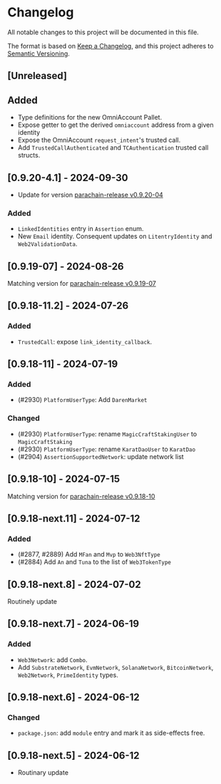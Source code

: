 # Changelog

All notable changes to this project will be documented in this file.

The format is based on [Keep a Changelog](https://keepachangelog.com/en/1.0.0/),
and this project adheres to [Semantic Versioning](https://semver.org/spec/v2.0.0.html).

## [Unreleased]

## Added

-   Type definitions for the new OmniAccount Pallet.
-   Expose getter to get the derived `omniaccount` address from a given identity
-   Expose the OmniAccount `request_intent`'s trusted call.
-   Add `TrustedCallAuthenticated` and `TCAuthentication` trusted call structs.

## [0.9.20-4.1] - 2024-09-30

-   Update for version [parachain-release v0.9.20-04](https://github.com/litentry/litentry-parachain/releases/tag/v0.9.20-04)

### Added

-   `LinkedIdentities` entry in `Assertion` enum.
-   New `Email` identity. Consequent updates on `LitentryIdentity` and `Web2ValidationData`.

## [0.9.19-07] - 2024-08-26

Matching version for [parachain-release v0.9.19-07](https://github.com/litentry/litentry-parachain/releases/tag/v0.9.19-07)

## [0.9.18-11.2] - 2024-07-26

### Added

-   `TrustedCall`: expose `link_identity_callback`.

## [0.9.18-11] - 2024-07-19

### Added

-   (#2930) `PlatformUserType`: Add `DarenMarket`

### Changed

-   (#2930) `PlatformUserType`: rename `MagicCraftStakingUser` to `MagicCraftStaking`
-   (#2930) `PlatformUserType`: rename `KaratDaoUser` to `KaratDao`
-   (#2904) `AssertionSupportedNetwork`: update network list

## [0.9.18-10] - 2024-07-15

Matching version for [parachain-release v0.9.18-10](https://github.com/litentry/litentry-parachain/releases/tag/v0.9.18-10)

## [0.9.18-next.11] - 2024-07-12

### Added

-   (#2877, #2889) Add `MFan` and `Mvp` to `Web3NftType`
-   (#2884) Add `An` and `Tuna` to the list of `Web3TokenType`

## [0.9.18-next.8] - 2024-07-02

Routinely update

## [0.9.18-next.7] - 2024-06-19

### Added

-   `Web3Network`: add `Combo`.
-   Add `SubstrateNetwork`, `EvmNetwork`, `SolanaNetwork`, `BitcoinNetwork`, `Web2Network`, `PrimeIdentity` types.

## [0.9.18-next.6] - 2024-06-12

### Changed

-   `package.json`: add `module` entry and mark it as side-effects free.

## [0.9.18-next.5] - 2024-06-12

-   Routinary update
